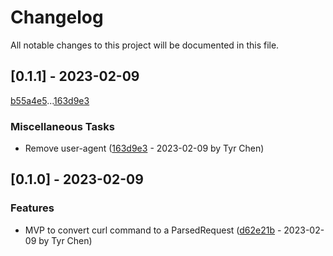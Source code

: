 # Changelog

All notable changes to this project will be documented in this file.

## [0.1.1] - 2023-02-09

[b55a4e5](b55a4e519b0124bd4f65b4784fca9183c2fa1fcb)...[163d9e3](163d9e301ffb9dda0325bcf4fac1053873f5cc95)

### Miscellaneous Tasks

- Remove user-agent ([163d9e3](163d9e301ffb9dda0325bcf4fac1053873f5cc95) - 2023-02-09 by Tyr Chen)

## [0.1.0] - 2023-02-09

### Features

- MVP to convert curl command to a ParsedRequest ([d62e21b](d62e21bddbccd74efb0edae69146183105150348) - 2023-02-09 by Tyr Chen)

<!-- generated by git-cliff -->
